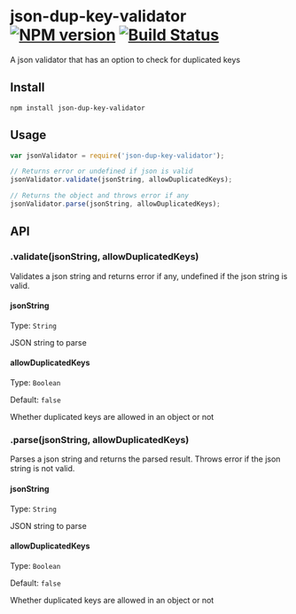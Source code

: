 # json-dup-key-validator [![NPM version](https://img.shields.io/npm/v/json-dup-key-validator.svg)](https://www.npmjs.com/package/json-dup-key-validator) [![Build Status](https://travis-ci.org/jackyjieliu/json-dup-key-validator.svg?branch=master)](https://travis-ci.org/jackyjieliu/json-dup-key-validator)

A json validator that has an option to check for duplicated keys

## Install
`npm install json-dup-key-validator`
## Usage
```js
var jsonValidator = require('json-dup-key-validator');

// Returns error or undefined if json is valid
jsonValidator.validate(jsonString, allowDuplicatedKeys);

// Returns the object and throws error if any
jsonValidator.parse(jsonString, allowDuplicatedKeys);
```
## API
### .validate(jsonString, allowDuplicatedKeys)
Validates a json string and returns error if any, undefined if the json string is valid.
#### jsonString
Type: `String`

JSON string to parse
#### allowDuplicatedKeys
Type: `Boolean`

Default: `false`

Whether duplicated keys are allowed in an object or not

### .parse(jsonString, allowDuplicatedKeys)
Parses a json string and returns the parsed result. Throws error if the json string is not valid.
#### jsonString
Type: `String`

JSON string to parse
#### allowDuplicatedKeys
Type: `Boolean`

Default: `false`

Whether duplicated keys are allowed in an object or not